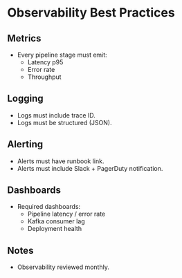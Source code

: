 # Observability Best Practices

## Metrics

- Every pipeline stage must emit:
    - Latency p95
    - Error rate
    - Throughput

## Logging

- Logs must include trace ID.
- Logs must be structured (JSON).

## Alerting

- Alerts must have runbook link.
- Alerts must include Slack + PagerDuty notification.

## Dashboards

- Required dashboards:
    - Pipeline latency / error rate
    - Kafka consumer lag
    - Deployment health

## Notes

- Observability reviewed monthly.